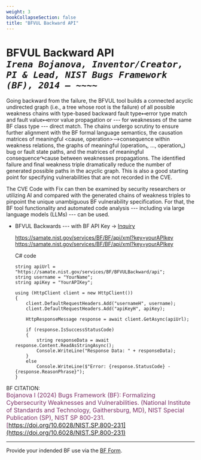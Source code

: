 ```yaml
---
weight: 3
bookCollapseSection: false
title: "BFVUL Backward API"
---
```


<!-- Google tag (gtag.js) -->
<script async src="https://www.googletagmanager.com/gtag/js?id=G-PJ364XPP9F"></script>
<script>
  window.dataLayer = window.dataLayer || [];
  function gtag(){dataLayer.push(arguments);}
  gtag('js', new Date());

  gtag('config', 'G-PJ364XPP9F');
</script>

# BFVUL Backward API <br/>_`Irena Bojanova, Inventor/Creator, PI & Lead, NIST Bugs Framework (BF), 2014 – ~~~~`_

Going backward from the failure, the BFVUL tool builds a connected acyclic undirected graph (i.e., a tree whose root is the failure) of all possible weakness chains with type-based backward fault type↤error type match and fault value↤error value propagation or --- for weaknesses of the same BF class type --- direct match. The chains undergo scrutiny to ensure further alignment with the BF formal language semantics, the causation matrices of meaningful <cause, operation>⟶consequence within weakness relations, the graphs of meaningful (operation₁, …, operationₙ) bug or fault state paths, and the matrices of meaningful consequence↷cause between weaknesses propagations. The identified failure and final weakness triple dramatically reduce the number of generated possible paths in the acyclic graph. This is also a good starting point for specifying vulnerabilities that are not recorded in the CVE.

The CVE Code with Fix can then be examined by security researchers or utilizing AI and compared with the generated chains of weakness triples to pinpoint the unique unambiguous BF vulnerability specification. For that, the BF tool functionality and automated code analysis --- including via large language models (LLMs) --- can be used.

- BFVUL Backwards --- with BF API Key &rarr; [Inquiry](https://forms.gle/SRZyva5Vn1i4dQQ2A)

  https://samate.nist.gov/services/BF/BF/api/xml?key=yourAPIkey </br>
  https://samate.nist.gov/services/BF/BF/api/xml?key=yourAPIkey

  C# code

      string apiUrl = "https://samate.nist.gov/services/BF/BFVULBackward/api";
      string username = "YourName";
      string apiKey = "YourAPIKey";

      using (HttpClient client = new HttpClient())
      {
          client.DefaultRequestHeaders.Add("usernameH", username);
          client.DefaultRequestHeaders.Add("apiKeyH", apiKey);

          HttpResponseMessage response = await client.GetAsync(apiUrl);

          if (response.IsSuccessStatusCode)
          {
              string responseData = await response.Content.ReadAsStringAsync();
              Console.WriteLine("Response Data: " + responseData);
          }
          else
              Console.WriteLine($"Error: {response.StatusCode} - {response.ReasonPhrase}");
      }


BF CITATION: <br/>
<l style="font-size: 16px; color: #7D3368"> Bojanova I (2024) Bugs Framework (BF): Formalizing Cybersecurity Weaknesses and Vulnerabilities. (National Institute of Standards and Technology, Gaithersburg, MD), NIST Special Publication (SP), NIST SP 800-231. [https://doi.org/10.6028/NIST.SP.800-231](https://doi.org/10.6028/NIST.SP.800-231)</l>  <br/>

______________________________________
Provide your indended BF use via the [BF Form](https://forms.gle/SRZyva5Vn1i4dQQ2A).